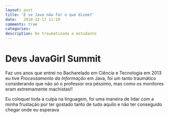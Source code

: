```yaml
---
layout: post
title: 'E se Java não for o que dizem?'
date:   2018-12-17 11:10
comments: true
categories: 
description: De traumatizada a estudante
---
```


# Devs JavaGirl Summit

Faz uns anos que entrei no Bacharelado em Ciência e Tecnologia em 2013 eu tive *Processamento da Informação* em Java, foi um tanto traumático considerando que não só o professor era péssimo, mas como os monitores eram extremamente machistas!!

Eu coloquei toda a culpa na linguagem, foi uma maneira de lidar com a minha frustação por ter gostado tanto de tudo aquilo e não ter conseguido chegar onde eu esperava